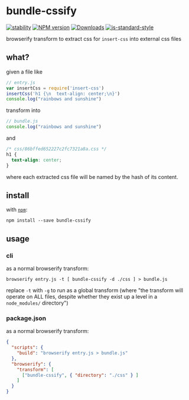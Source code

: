 # bundle-cssify

[![stability][stability-image]][stability-url]
[![NPM version][npm-image]][npm-url]
[![Downloads][downloads-image]][downloads-url]
[![js-standard-style][standard-image]][standard-url]

browserify transform to extract css for `insert-css` into external css files

## what?

given a file like

```js
// entry.js
var insertCss = require('insert-css')
insertCss('h1 {\n  text-align: center;\n}')
console.log("rainbows and sunshine")
```

transform into

```js
// bundle.js
console.log("rainbows and sunshine")
```

and

```css
/* css/86bffed652227c2fc7321a8a.css */
h1 {
  text-align: center;
}
```

where each extracted css file will be named by the hash of its content.

## install

with [`npm`](https://www.npmjs.com):

```shell
npm install --save bundle-cssify
```

## usage

### cli

as a normal browserify transform:

```shell
browserify entry.js -t [ bundle-cssify -d ./css ] > bundle.js
```

replace `-t` with `-g` to run as a global transform (where "the transform will operate on ALL files, despite whether they exist up a level in a `node_modules/` directory")

### package.json

as a normal browserify transform:

```json
{
  "scripts": {
    "build": "browserify entry.js > bundle.js"
  },
  "browserify": {
    "transform": [
      ["bundle-cssify", { "directory": "./css" } ]
    ]
  }
}
```

[stability-image]: https://img.shields.io/badge/stability-experimental-orange.svg?style=flat-square
[stability-url]: https://nodejs.org/api/documentation.html#documentation_stability_index
[npm-image]: https://img.shields.io/npm/v/bundle-cssify.svg?style=flat-square
[npm-url]: https://npmjs.org/package/bundle-cssify
[downloads-image]: http://img.shields.io/npm/dm/bundle-cssify.svg?style=flat-square
[downloads-url]: https://npmjs.org/package/bundle-cssify
[standard-image]: https://img.shields.io/badge/code%20style-standard-brightgreen.svg?style=flat-square
[standard-url]: https://github.com/feross/standard
